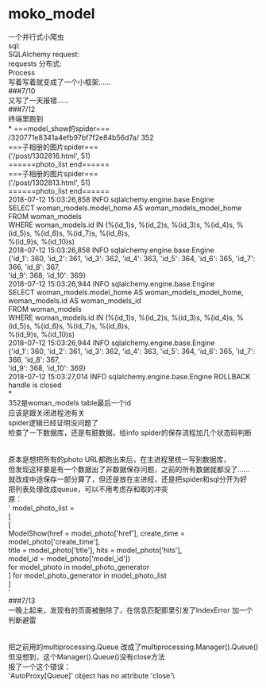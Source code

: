 # moko_model
一个并行式小爬虫\
sql:\
    SQLAlchemy
request:\
    requests
分布式:\
    Process
\
写着写着就变成了一个小框架......\
###7/10\
    又写了一天报错......
\
###7/12\
    终端里跑到\
    *
    ===model_show的spider===\
    /320771e8341a4efb97bf7f2e84b56d7a/ 352\
    ===子相册的图片spider===\
    ('/post/1302816.html', 51)\
    ======photo_list end======\
    ===子相册的图片spider===\
    ('/post/1302813.html', 51)\
    ======photo_list end======\
    2018-07-12 15:03:26,858 INFO sqlalchemy.engine.base.Engine \
        SELECT woman_models.model_home AS woman_models_model_home FROM woman_models\
        WHERE woman_models.id IN (%(id_1)s, %(id_2)s, %(id_3)s, %(id_4)s, %(id_5)s, %(id_6)s, %(id_7)s, %(id_8)s, \
            %(id_9)s, %(id_10)s)\
    2018-07-12 15:03:26,858 INFO sqlalchemy.engine.base.Engine \
        {'id_1': 360, 'id_2': 361, 'id_3': 362, 'id_4': 363, 'id_5': 364, 'id_6': 365, 'id_7': 366, 'id_8': 367, \
            'id_9': 368, 'id_10': 369}\
    2018-07-12 15:03:26,944 INFO sqlalchemy.engine.base.Engine \
        SELECT woman_models.model_home AS woman_models_model_home, woman_models.id AS woman_models_id\
        FROM woman_models\
        WHERE woman_models.id IN (%(id_1)s, %(id_2)s, %(id_3)s, %(id_4)s, %(id_5)s, %(id_6)s, %(id_7)s, %(id_8)s, \
            %(id_9)s, %(id_10)s)\
    2018-07-12 15:03:26,944 INFO sqlalchemy.engine.base.Engine \
        {'id_1': 360, 'id_2': 361, 'id_3': 362, 'id_4': 363, 'id_5': 364, 'id_6': 365, 'id_7': 366, 'id_8': 367, \
            'id_9': 368, 'id_10': 369}\
    2018-07-12 15:03:27,014 INFO sqlalchemy.engine.base.Engine ROLLBACK\
    handle is closed\
    *
\
    352是woman_models table最后一个id\
    应该是跟关闭进程池有关\
    spider逻辑已经证明没问题了\
    检查了一下数据库，还是有脏数据，给info spider的保存流程加几个状态码判断\
    \
    \
    原本是想把所有的photo URL都跑出来后，在主进程里统一写到数据库，\
    但发现这样要是有一个数据出了非数据保存问题，之前的所有数据就都没了......\
    就改成中途保存一部分算了，但还是放在主进程，还是把spider和sql分开为好 \
    把列表处理改成queue，可以不用考虑存和取的冲突 \
    原：\
    '
    model_photo_list = \
            [\
                [\
					ModelShow(href = model_photo['href'], create_time = model_photo['create_time'],\
							title = model_photo['title'], hits = model_photo['hits'],\
							model_id = model_photo['model_id'])\
					for model_photo in model_photo_generator\
				] for model_photo_generator in model_photo_list\
			]\
	'\
###7/13\
    一晚上起来，发现有的页面被删除了，在信息匹配那里引发了IndexError 加一个判断避雷\
    \
    \
    把之前用的multiprocessing.Queue 改成了multiprocessing.Manager().Queue()\
    但没想到，这个Manager().Queue()没有close方法\
    报了一个这个错误：\
    'AutoProxy[Queue]' object has no attribute 'close'\